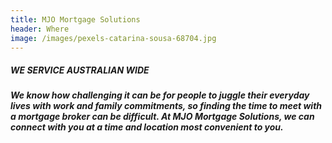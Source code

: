 ```yaml
---
title: MJO Mortgage Solutions
header: Where
image: /images/pexels-catarina-sousa-68704.jpg
---
```


##### **WE SERVICE AUSTRALIAN WIDE**

##### We know how challenging it can be for people to juggle their everyday lives with work and family commitments, so finding the time to meet with a mortgage broker can be difficult. At MJO Mortgage Solutions, we can connect with you at a time and location most convenient to you.  

